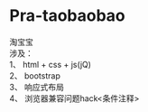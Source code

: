 # Pra-taobaobao
淘宝宝 <br>
涉及： <br>
1、 html + css + js(jQ) <br>
2、 bootstrap <br>
3、 响应式布局 <br>
4、 浏览器兼容问题hack<条件注释>
